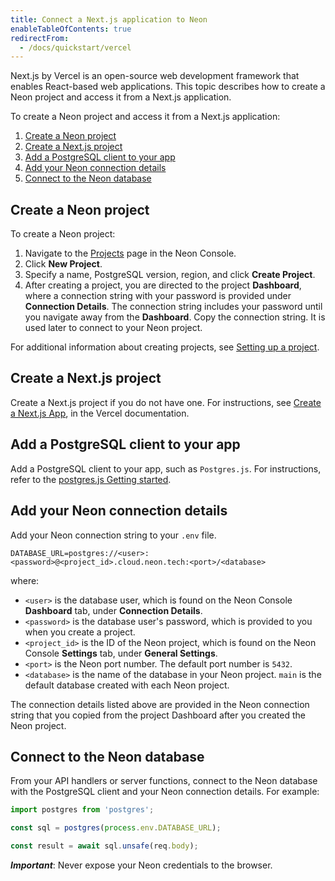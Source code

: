 ```yaml
---
title: Connect a Next.js application to Neon
enableTableOfContents: true
redirectFrom:
  - /docs/quickstart/vercel
---
```


Next.js by Vercel is an open-source web development framework that enables React-based web applications. This topic describes how to create a Neon project and access it from a Next.js application.

To create a Neon project and access it from a Next.js application:

1. [Create a Neon project](#create-a-neon-project)
2. [Create a Next.js project](#create-a-nextjs-project)
3. [Add a PostgreSQL client to your app](#add-a-postgresql-client-to-your-app)
4. [Add your Neon connection details](#add-your-neon-connection-details)
5. [Connect to the Neon database](#connect-to-the-neon-database)

## Create a Neon project

To create a Neon project:

1. Navigate to the [Projects](https://console.neon.tech/app/projects) page in the Neon Console.
2. Click **New Project**.
3. Specify a name, PostgreSQL version, region, and click **Create Project**.
4. After creating a project, you are directed to the project **Dashboard**, where a connection string with your password is provided under **Connection Details**. The connection string includes your password until you navigate away from the **Dashboard**. Copy the connection string. It is used later to connect to your Neon project.

For additional information about creating projects, see [Setting up a project](/docs/get-started-with-neon/setting-up-a-project).

## Create a Next.js project

Create a Next.js project if you do not have one. For instructions, see [Create a Next.js App](https://nextjs.org/learn/basics/create-nextjs-app/setup), in the Vercel documentation.

## Add a PostgreSQL client to your app

Add a PostgreSQL client to your app, such as `Postgres.js`. For instructions, refer to the [postgres.js Getting started](https://www.npmjs.com/package/postgres).

## Add your Neon connection details

Add your Neon connection string to your `.env` file.

```shell
DATABASE_URL=postgres://<user>:<password>@<project_id>.cloud.neon.tech:<port>/<database>
```

where:

- `<user>` is the database user, which is found on the Neon Console **Dashboard** tab, under **Connection Details**.
- `<password>` is the database user's password, which is provided to you when you create a project.
- `<project_id>` is the ID of the Neon project, which is found on the Neon Console **Settings** tab, under **General Settings**.
- `<port>` is the Neon port number. The default port number is `5432`.
- `<database>` is the name of the database in your Neon project. `main` is the default database created with each Neon project.

The connection details listed above are provided in the Neon connection string that you copied from the project Dashboard after you created the Neon project.

## Connect to the Neon database

From your API handlers or server functions, connect to the Neon database with the PostgreSQL client and your Neon connection details. For example:

```javascript pages/api/hello_worlds.js
import postgres from 'postgres';

const sql = postgres(process.env.DATABASE_URL);

const result = await sql.unsafe(req.body);
```

_**Important**_: Never expose your Neon credentials to the browser.

